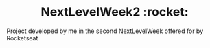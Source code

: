 <h1 align="center"> NextLevelWeek2 :rocket:</h1>
Project developed by me in the second NextLevelWeek offered for by Rocketseat
